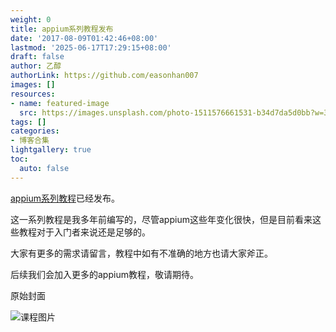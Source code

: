 ```yaml
---
weight: 0
title: appium系列教程发布
date: '2017-08-09T01:42:46+08:00'
lastmod: '2025-06-17T17:29:15+08:00'
draft: false
author: 乙醇
authorLink: https://github.com/easonhan007
images: []
resources:
- name: featured-image
  src: https://images.unsplash.com/photo-1511576661531-b34d7da5d0bb?w=300
tags: []
categories:
- 博客合集
lightgallery: true
toc:
  auto: false
---
```




[appium系列教程](/appium)已经发布。

这一系列教程是我多年前编写的，尽管appium这些年变化很快，但是目前看来这些教程对于入门者来说还是足够的。

大家有更多的需求请留言，教程中如有不准确的地方也请大家斧正。

后续我们会加入更多的appium教程，敬请期待。




原始封面

![课程图片](https://images.unsplash.com/photo-1511576661531-b34d7da5d0bb?w=300)

